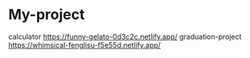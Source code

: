 # My-project <br>
calculator https://funny-gelato-0d3c2c.netlify.app/
graduation-project https://whimsical-fenglisu-f5e55d.netlify.app/
